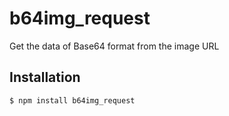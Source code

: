# b64img_request
Get the data of Base64 format from the image URL

## Installation
`$ npm install b64img_request`
